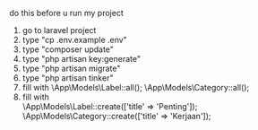 do this before u run my project
1. go to laravel project
2. type "cp .env.example .env"
3. type "composer update"
4. type "php artisan key:generate"
5. type "php artisan migrate"
6. type "php artisan tinker"
7. fill with
\App\Models\Label::all();
\App\Models\Category::all();
8. fill with  
\App\Models\Label::create(['title' => 'Penting']);
\App\Models\Category::create(['title' => 'Kerjaan']);
